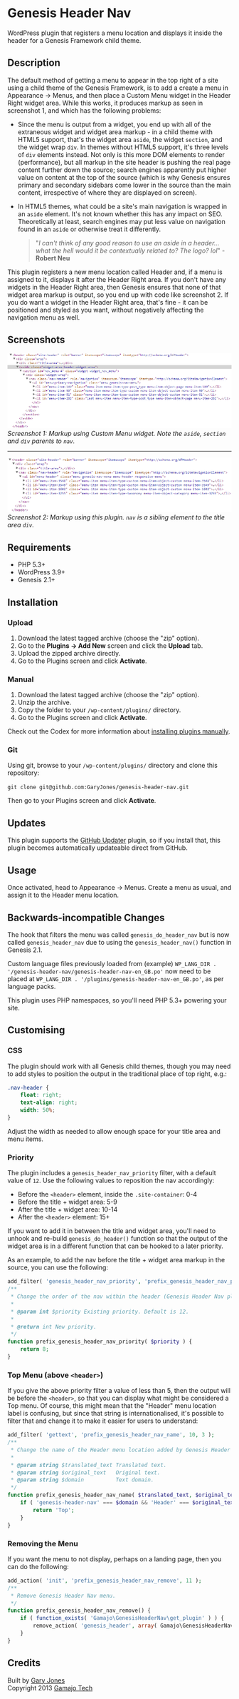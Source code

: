 # Genesis Header Nav

WordPress plugin that registers a menu location and displays it inside the header for a Genesis Framework child theme.

## Description

The default method of getting a menu to appear in the top right of a site using a child theme of the Genesis Framework, is to add a create a menu in Appearance -> Menus, and then place a Custom Menu widget in the Header Right widget area. While this works, it produces markup as seen in screenshot 1, and which has the following problems:

 * Since the menu is output from a widget, you end up with all of the extraneous widget and widget area markup - in a child theme with HTML5 support, that's the widget area `aside`, the widget `section`, and the widget wrap `div`. In themes without HTML5 support, it's three levels of `div` elements instead. Not only is this more DOM elements to render (performance), but all markup in the site header is pushing the real page content further down the source; search engines apparently put higher value on content at the top of the source (which is why Genesis ensures primary and secondary sidebars come lower in the source than the main content, irrespective of where they are displayed on screen).
 * In HTML5 themes, what could be a site's main navigation is wrapped in an `aside` element. It's not known whether this has any impact on SEO. Theoretically at least, search engines may put less value on navigation found in an `aside` or otherwise treat it differently.

    > "_I can't think of any good reason to use an aside in a header... what the hell would it be contextually related to? The logo? lol_" - **Robert Neu**

This plugin registers a new menu location called Header and, if a menu is assigned to it, displays it after the Header Right area. If you don't have any widgets in the Header Right area, then Genesis ensures that none of that widget area markup is output, so you end up with code like screenshot 2. If you do want a widget in the Header Right area, that's fine - it can be positioned and styled as you want, without negatively affecting the navigation menu as well.

## Screenshots

![Screenshot of markup using Custom Menu widget](assets/screenshot-1.png)  
_Screenshot 1: Markup using Custom Menu widget. Note the `aside`, `section` and `div` parents to `nav`._

---

![Screenshot of markup using this plugin](assets/screenshot-2.png)  
_Screenshot 2: Markup using this plugin. `nav` is a sibling element to the title area `div`._

## Requirements
 * PHP 5.3+
 * WordPress 3.9+
 * Genesis 2.1+

## Installation

### Upload

1. Download the latest tagged archive (choose the "zip" option).
2. Go to the __Plugins -> Add New__ screen and click the __Upload__ tab.
3. Upload the zipped archive directly.
4. Go to the Plugins screen and click __Activate__.

### Manual

1. Download the latest tagged archive (choose the "zip" option).
2. Unzip the archive.
3. Copy the folder to your `/wp-content/plugins/` directory.
4. Go to the Plugins screen and click __Activate__.

Check out the Codex for more information about [installing plugins manually](http://codex.wordpress.org/Managing_Plugins#Manual_Plugin_Installation).

### Git

Using git, browse to your `/wp-content/plugins/` directory and clone this repository:

`git clone git@github.com:GaryJones/genesis-header-nav.git`

Then go to your Plugins screen and click __Activate__.

## Updates

This plugin supports the [GitHub Updater](https://github.com/afragen/github-updater) plugin, so if you install that, this plugin becomes automatically updateable direct from GitHub.

## Usage

Once activated, head to Appearance -> Menus. Create a menu as usual, and assign it to the Header menu location.

## Backwards-incompatible Changes

The hook that filters the menu was called `genesis_do_header_nav` but is now called `genesis_header_nav` due to using the `genesis_header_nav()` function in Genesis 2.1.

Custom language files previously loaded from (example) `WP_LANG_DIR . '/genesis-header-nav/genesis-header-nav-en_GB.po'` now need to be placed at `WP_LANG_DIR . '/plugins/genesis-header-nav-en_GB.po'`, as per language packs.

This plugin uses PHP namespaces, so you'll need PHP 5.3+ powering your site.

## Customising

### CSS

The plugin should work with all Genesis child themes, though you may need to add styles to position the output in the traditional place of top right, e.g.:

~~~css
.nav-header {
	float: right;
	text-align: right;
	width: 50%;
}
~~~

Adjust the width as needed to allow enough space for your title area and menu items.

### Priority

The plugin includes a `genesis_header_nav_priority` filter, with a default value of `12`. Use the following values to reposition the nav accordingly:

* Before the `<header>` element, inside the `.site-container`: 0-4
* Before the title + widget area: 5-9
* After the title + widget area: 10-14
* After the `<header>` element: 15+

If you want to add it in between the title and widget area, you'll need to unhook and re-build `genesis_do_header()` function so that the output of the widget area is in a different function that can be hooked to a later priority.

As an example, to add the nav before the title + widget area markup in the source, you can use the following:

~~~php
add_filter( 'genesis_header_nav_priority', 'prefix_genesis_header_nav_priority' );
/**
 * Change the order of the nav within the header (Genesis Header Nav plugin).
 *
 * @param int $priority Existing priority. Default is 12.
 *
 * @return int New priority.
 */
function prefix_genesis_header_nav_priority( $priority ) {
	return 8;
}
~~~

### Top Menu (above `<header>`)

If you give the above priority filter a value of less than 5, then the output will be before the `<header>`, so that you can display what might be considered a Top menu. Of course, this might mean that the "Header" menu location label is confusing, but since that string is internationalised, it's possible to filter that and change it to make it easier for users to understand:

~~~php
add_filter( 'gettext', 'prefix_genesis_header_nav_name', 10, 3 );
/**
 * Change the name of the Header menu location added by Genesis Header Nav plugin.
 * 
 * @param string $translated_text Translated text.
 * @param string $original_text   Original text.
 * @param string $domain          Text domain.
 */
function prefix_genesis_header_nav_name( $translated_text, $original_text, $domain ) {
	if ( 'genesis-header-nav' === $domain && 'Header' === $original_text ) {
		return 'Top';
	}
}
~~~

### Removing the Menu

If you want the menu to not display, perhaps on a landing page, then you can do the following:

~~~php
add_action( 'init', 'prefix_genesis_header_nav_remove', 11 );
/**
 * Remove Genesis Header Nav menu.
 */
function prefix_genesis_header_nav_remove() {
	if ( function_exists( 'Gamajo\GenesisHeaderNav\get_plugin' ) ) {
		remove_action( 'genesis_header', array( Gamajo\GenesisHeaderNav\get_plugin(), 'show_menu' ), apply_filters( 'genesis_header_nav_priority', 12 ) );
	}
}
~~~

## Credits

Built by [Gary Jones](https://twitter.com/GaryJ)  
Copyright 2013 [Gamajo Tech](http://gamajo.com/)
